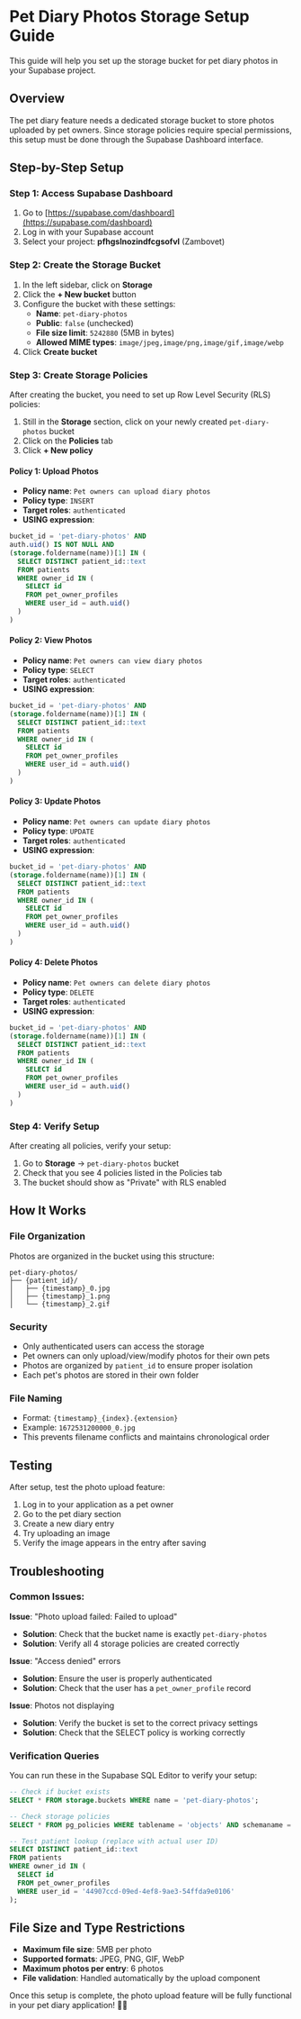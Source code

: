 # Pet Diary Photos Storage Setup Guide

This guide will help you set up the storage bucket for pet diary photos in your Supabase project.

## Overview

The pet diary feature needs a dedicated storage bucket to store photos uploaded by pet owners. Since storage policies require special permissions, this setup must be done through the Supabase Dashboard interface.

## Step-by-Step Setup

### Step 1: Access Supabase Dashboard

1. Go to [https://supabase.com/dashboard](https://supabase.com/dashboard)
2. Log in with your Supabase account
3. Select your project: **pfhgslnozindfcgsofvl** (Zambovet)

### Step 2: Create the Storage Bucket

1. In the left sidebar, click on **Storage**
2. Click the **+ New bucket** button
3. Configure the bucket with these settings:
   - **Name**: `pet-diary-photos`
   - **Public**: `false` (unchecked)
   - **File size limit**: `5242880` (5MB in bytes)
   - **Allowed MIME types**: `image/jpeg,image/png,image/gif,image/webp`
4. Click **Create bucket**

### Step 3: Create Storage Policies

After creating the bucket, you need to set up Row Level Security (RLS) policies:

1. Still in the **Storage** section, click on your newly created `pet-diary-photos` bucket
2. Click on the **Policies** tab
3. Click **+ New policy**

#### Policy 1: Upload Photos
- **Policy name**: `Pet owners can upload diary photos`
- **Policy type**: `INSERT`
- **Target roles**: `authenticated`
- **USING expression**:
```sql
bucket_id = 'pet-diary-photos' AND
auth.uid() IS NOT NULL AND
(storage.foldername(name))[1] IN (
  SELECT DISTINCT patient_id::text 
  FROM patients 
  WHERE owner_id IN (
    SELECT id 
    FROM pet_owner_profiles 
    WHERE user_id = auth.uid()
  )
)
```

#### Policy 2: View Photos
- **Policy name**: `Pet owners can view diary photos`
- **Policy type**: `SELECT`
- **Target roles**: `authenticated`
- **USING expression**:
```sql
bucket_id = 'pet-diary-photos' AND
(storage.foldername(name))[1] IN (
  SELECT DISTINCT patient_id::text 
  FROM patients 
  WHERE owner_id IN (
    SELECT id 
    FROM pet_owner_profiles 
    WHERE user_id = auth.uid()
  )
)
```

#### Policy 3: Update Photos
- **Policy name**: `Pet owners can update diary photos`
- **Policy type**: `UPDATE`
- **Target roles**: `authenticated`
- **USING expression**:
```sql
bucket_id = 'pet-diary-photos' AND
(storage.foldername(name))[1] IN (
  SELECT DISTINCT patient_id::text 
  FROM patients 
  WHERE owner_id IN (
    SELECT id 
    FROM pet_owner_profiles 
    WHERE user_id = auth.uid()
  )
)
```

#### Policy 4: Delete Photos
- **Policy name**: `Pet owners can delete diary photos`
- **Policy type**: `DELETE`
- **Target roles**: `authenticated`
- **USING expression**:
```sql
bucket_id = 'pet-diary-photos' AND
(storage.foldername(name))[1] IN (
  SELECT DISTINCT patient_id::text 
  FROM patients 
  WHERE owner_id IN (
    SELECT id 
    FROM pet_owner_profiles 
    WHERE user_id = auth.uid()
  )
)
```

### Step 4: Verify Setup

After creating all policies, verify your setup:

1. Go to **Storage** → `pet-diary-photos` bucket
2. Check that you see 4 policies listed in the Policies tab
3. The bucket should show as "Private" with RLS enabled

## How It Works

### File Organization
Photos are organized in the bucket using this structure:
```
pet-diary-photos/
├── {patient_id}/
│   ├── {timestamp}_0.jpg
│   ├── {timestamp}_1.png
│   └── {timestamp}_2.gif
```

### Security
- Only authenticated users can access the storage
- Pet owners can only upload/view/modify photos for their own pets
- Photos are organized by `patient_id` to ensure proper isolation
- Each pet's photos are stored in their own folder

### File Naming
- Format: `{timestamp}_{index}.{extension}`
- Example: `1672531200000_0.jpg`
- This prevents filename conflicts and maintains chronological order

## Testing

After setup, test the photo upload feature:

1. Log in to your application as a pet owner
2. Go to the pet diary section
3. Create a new diary entry
4. Try uploading an image
5. Verify the image appears in the entry after saving

## Troubleshooting

### Common Issues:

**Issue**: "Photo upload failed: Failed to upload"
- **Solution**: Check that the bucket name is exactly `pet-diary-photos`
- **Solution**: Verify all 4 storage policies are created correctly

**Issue**: "Access denied" errors
- **Solution**: Ensure the user is properly authenticated
- **Solution**: Check that the user has a `pet_owner_profile` record

**Issue**: Photos not displaying
- **Solution**: Verify the bucket is set to the correct privacy settings
- **Solution**: Check that the SELECT policy is working correctly

### Verification Queries

You can run these in the Supabase SQL Editor to verify your setup:

```sql
-- Check if bucket exists
SELECT * FROM storage.buckets WHERE name = 'pet-diary-photos';

-- Check storage policies
SELECT * FROM pg_policies WHERE tablename = 'objects' AND schemaname = 'storage';

-- Test patient lookup (replace with actual user ID)
SELECT DISTINCT patient_id::text 
FROM patients 
WHERE owner_id IN (
  SELECT id 
  FROM pet_owner_profiles 
  WHERE user_id = '44907ccd-09ed-4ef8-9ae3-54ffda9e0106'
);
```

## File Size and Type Restrictions

- **Maximum file size**: 5MB per photo
- **Supported formats**: JPEG, PNG, GIF, WebP
- **Maximum photos per entry**: 6 photos
- **File validation**: Handled automatically by the upload component

Once this setup is complete, the photo upload feature will be fully functional in your pet diary application! 🐾📸